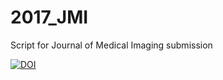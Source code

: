 # 2017_JMI
Script for Journal of Medical Imaging submission

[![DOI](https://zenodo.org/badge/DOI/10.5281/zenodo.595810.svg)](https://doi.org/10.5281/zenodo.595810)

